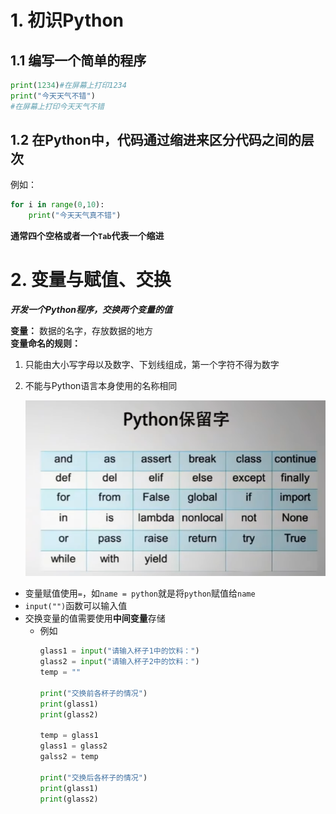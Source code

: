 # 1. 初识Python  
## 1.1 编写一个简单的程序
```Python  
print(1234)#在屏幕上打印1234
print("今天天气不错")
#在屏幕上打印今天天气不错
```  
## 1.2 在Python中，代码通过缩进来区分代码之间的层次
例如：
```Python  
for i in range(0,10):
    print("今天天气真不错")
```  
**通常四个空格或者一个`Tab`代表一个缩进**  
# 2. 变量与赋值、交换  
***开发一个Python程序，交换两个变量的值***  

**变量：** 数据的名字，存放数据的地方  
**变量命名的规则：**
1. 只能由大小写字母以及数字、下划线组成，第一个字符不得为数字  
2. 不能与Python语言本身使用的名称相同  
  
    ![Python保留字](/Python学习/Python保留字.png "Python保留字")  
  
- 变量赋值使用`=`，如`name = python`就是将`python`赋值给`name`  
- `input("")`函数可以输入值
- 交换变量的值需要使用**中间变量**存储
    - 例如
        ```python
        glass1 = input("请输入杯子1中的饮料：")
        glass2 = input("请输入杯子2中的饮料：")
        temp = ""

        print("交换前各杯子的情况")
        print(glass1)
        print(glass2)
        
        temp = glass1
        glass1 = glass2
        galss2 = temp

        print("交换后各杯子的情况")
        print(glass1)
        print(glass2)
        ```
        